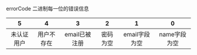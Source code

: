 

errorCode 二进制每一位的错误信息

|     5      |     4      |       3       |    2     |       1       |      0       |
| :--------: | :--------: | :-----------: | :------: | :-----------: | :----------: |
| 未认证用户 | 用户不存在 | email已被注册 | 密码为空 | email字段为空 | name字段为空 |

